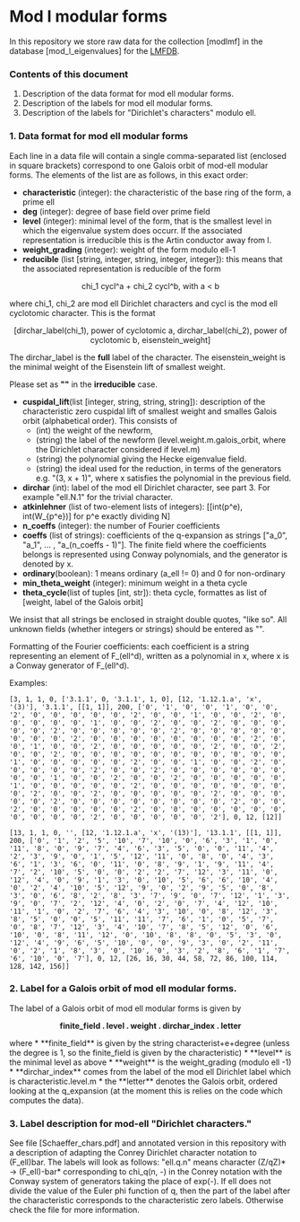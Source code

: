 # Mod l modular forms

In this repository we store raw data for the collection [modlmf] in the database [mod_l_eigenvalues] for the [LMFDB](https://github.com/LMFDB/lmfdb).


### Contents of this document
1. Description of the data format for mod ell modular forms. 
2. Description of the labels for mod ell modular forms.
3. Description of the labels for "Dirichlet's characters" modulo ell. 

### 1. Data format for mod ell modular forms

Each line in a data file will contain a single comma-separated list (enclosed in square brackets) correspond to one Galois orbit of mod-ell modular forms. The elements of the list are as follows, in this exact order:

* **characteristic** (integer): the characteristic of the base ring of the form, a prime ell
* **deg** (integer): degree of base field over prime field
* **level** (integer): minimal level of the form, that is the smallest level in which the eigenvalue system does occurr. If the associated representation is irreducible this is the Artin conductor away from l.
* **weight_grading** (integer): weight of the form modulo ell-1
* **reducible** (list [string, integer, string, integer, integer]): this means that the associated representation is reducible of the form 
<p align="center">
chi_1 cycl^a + chi_2 cycl^b,                  with a < b
</p>
where chi_1, chi_2 are mod ell Dirichlet characters and cycl is the mod ell cyclotomic character. This is the format
<p align="center">
[dirchar_label(chi_1), power of cyclotomic a, dirchar_label(chi_2), power of cyclotomic b, eisenstein_weight] 
</p>

   The dirchar_label is the **full** label of the character.
   The eisenstein_weight is the minimal weight of the Eisenstein lift of smallest weight.

Please set as **""** in the **irreducible** case.

* **cuspidal_lift**(list [integer, string, string, string]): description of the characteristic zero cuspidal lift of smallest weight and smalles Galois orbit (alphabetical order). This consists of 
    * (int) the weight of the newform, 
    * (string) the label of the newform (level.weight.m.galois_orbit, where the Dirichlet character considered if level.m)
    * (string) the polynomial giving the Hecke eigenvalue field.
    * (string) the ideal used for the reduction, in terms of the generators e.g. "(3, x + 1)", where x satisfies the polynomial in the previous field. 
* **dirchar** (int): label of the mod ell Dirichlet character, see part 3. For example "ell.N.1" for the trivial character. 
* **atkinlehner** (list of two-element lists of integers): [[int(p^e), int(W_{p^e})] for p^e exactly dividing N] 
* **n_coeffs** (integer): the number of Fourier coefficients
* **coeffs** (list of strings): coefficients of the q-expansion as strings ["a_0", "a_1", ... , "a_(n_coeffs - 1)"]. The finite field where the coefficients belongs is represented using Conway polynomials, and the generator is denoted by x.
* **ordinary**(boolean): 1 means ordinary (a_ell != 0) and 0 for non-ordinary
* **min_theta_weight** (integer): minimum weight in a theta cycle
* **theta_cycle**(list of tuples [int, str]): theta cycle, formattes as list of [weight, label of the Galois orbit]

We insist that all strings be enclosed in straight double quotes, "like so". 
All unknown fields (whether integers or strings) should be entered as "".

Formatting of the Fourier coefficients: each coefficient is a string representing an element of F_(ell^d), written as a polynomial in x, where x is a Conway generator of F_(ell^d).

Examples:  
```
[3, 1, 1, 0, ['3.1.1', 0, '3.1.1', 1, 0], [12, '1.12.1.a', 'x', '(3)'], '3.1.1', [[1, 1]], 200, ['0', '1', '0', '0', '1', '0', '0', '2', '0', '0', '0', '0', '0', '2', '0', '0', '1', '0', '0', '2', '0', '0', '0', '0', '0', '1', '0', '0', '2', '0', '0', '2', '0', '0', '0', '0', '0', '2', '0', '0', '0', '0', '0', '2', '0', '0', '0', '0', '0', '0', '0', '0', '2', '0', '0', '0', '0', '0', '0', '0', '0', '2', '0', '0', '1', '0', '0', '2', '0', '0', '0', '0', '0', '2', '0', '0', '2', '0', '0', '2', '0', '0', '0', '0', '0', '0', '0', '0', '0', '0', '0', '1', '0', '0', '0', '0', '0', '2', '0', '0', '1', '0', '0', '2', '0', '0', '0', '0', '0', '2', '0', '0', '2', '0', '0', '0', '0', '0', '0', '0', '0', '1', '0', '0', '2', '0', '0', '2', '0', '0', '0', '0', '0', '1', '0', '0', '0', '0', '0', '2', '0', '0', '0', '0', '0', '0', '0', '0', '2', '0', '0', '2', '0', '0', '0', '0', '0', '2', '0', '0', '0', '0', '0', '2', '0', '0', '0', '0', '0', '0', '0', '0', '2', '0', '0', '2', '0', '0', '0', '0', '0', '2', '0', '0', '0', '0', '0', '0', '0', '0', '0', '0', '0', '2', '0', '0', '0', '0', '0', '2'], 0, 12, [12]]

[13, 1, 1, 0, '', [12, '1.12.1.a', 'x', '(13)'], '13.1.1', [[1, 1]], 200, ['0', '1', '2', '5', '10', '7', '10', '0', '6', '3', '1', '0', '11', '8', '0', '9', '7', '4', '6', '3', '5', '0', '0', '11', '4', '2', '3', '9', '0', '1', '5', '12', '11', '0', '8', '0', '4', '3', '6', '1', '3', '6', '0', '11', '0', '8', '9', '1', '9', '11', '4', '7', '2', '10', '5', '0', '0', '2', '2', '7', '12', '3', '11', '0', '12', '4', '0', '9', '1', '3', '0', '10', '5', '6', '6', '10', '4', '0', '2', '4', '10', '5', '12', '9', '0', '2', '9', '5', '0', '8', '3', '0', '6', '8', '2', '8', '3', '7', '9', '0', '7', '12', '1', '3', '9', '0', '7', '2', '12', '4', '0', '2', '0', '7', '4', '12', '10', '11', '1', '0', '2', '7', '6', '4', '3', '10', '0', '8', '12', '3', '8', '5', '0', '0', '5', '11', '11', '7', '6', '1', '0', '5', '7', '0', '8', '7', '12', '3', '4', '10', '7', '8', '5', '12', '0', '6', '10', '0', '8', '11', '12', '0', '10', '8', '8', '0', '5', '3', '0', '12', '4', '9', '6', '5', '10', '0', '0', '9', '3', '0', '2', '11', '0', '2', '1', '8', '3', '0', '10', '0', '3', '2', '8', '6', '1', '7', '6', '10', '0', '7'], 0, 12, [26, 16, 30, 44, 58, 72, 86, 100, 114, 128, 142, 156]]
```



### 2. Label for a Galois orbit of mod ell modular forms. 

The label of a Galois orbit of mod ell modular forms is given by

<p align="center" ><b>
finite_field . level . weight . dirchar_index . letter
</b></p>  
where 
* **finite_field** is given by the string characterist+e+degree (unless the degree is 1, so the finite_field is given by the characteristic)
* **level** is the minimal level as above
* **weight** is the weight_grading (modulo ell -1)
* **dirchar_index** comes from the label of the mod ell Dirichlet label which is characteristic.level.m
* the **letter** denotes the Galois orbit, ordered looking at the q_expansion (at the moment this is relies on the code which computes the data).


### 3. Label description for mod-ell "Dirichlet characters." 

See file [Schaeffer_chars.pdf] and annotated version in this repository with a description of adapting the Conrey Dirichlet character notation to (F_ell)bar. 
The labels will look as follows: "ell.q.n" means character (Z/qZ)* -> (F_ell)-bar* corresponding to chi_q(n, -) in the Conrey notation with the Conway system of generators taking the place of exp(-). If ell does not divide the value of the Euler phi function of q, then the part of the label after the characteristic corresponds to the characteristic zero labels. Otherwise check the file for more information.

